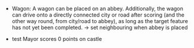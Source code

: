 

* Wagon: A wagon can be placed on an abbey. Additionally, the wagon can drive onto a directly connected city or road after scoring (and the other way round, from city/road to abbey), as long as the target feature has not yet been completed. -> set neighbouring when abbey is placed

* test Mayor scores 0 points on castle